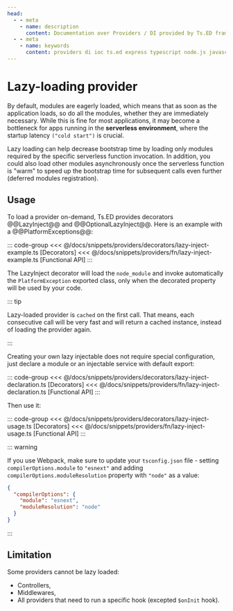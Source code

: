```yaml
---
head:
  - - meta
    - name: description
      content: Documentation over Providers / DI provided by Ts.ED framework. Use providers to build your backend services.
  - - meta
    - name: keywords
      content: providers di ioc ts.ed express typescript node.js javascript decorators jsonschema class models
---
```


# Lazy-loading provider

By default, modules are eagerly loaded, which means that as soon as the application loads, so do all the modules,
whether they are immediately necessary. While this is fine for most applications, it may become a bottleneck for
apps running in the **serverless environment**, where the startup latency `("cold start")` is crucial.

Lazy loading can help decrease bootstrap time by loading only modules required by the specific serverless function
invocation. In addition, you could also load other modules asynchronously once the serverless function is "warm" to
speed up the bootstrap time for subsequent calls even further (deferred modules registration).

## Usage

To load a provider on-demand, Ts.ED provides decorators @@LazyInject@@ and @@OptionalLazyInject@@. Here is an example
with a @@PlatformExceptions@@:

::: code-group
<<< @/docs/snippets/providers/decorators/lazy-inject-example.ts [Decorators]
<<< @/docs/snippets/providers/fn/lazy-inject-example.ts [Functional API]
:::

The LazyInject decorator will load the `node_module` and invoke automatically the `PlatformException` exported class,
only when the decorated property will be used by your code.

::: tip

Lazy-loaded provider is `cached` on the first call.
That means, each consecutive call will be very fast and will return a cached instance, instead of loading the provider again.

:::

Creating your own lazy injectable does not require special configuration, just declare a module or an injectable service with default export:

::: code-group
<<< @/docs/snippets/providers/decorators/lazy-inject-declaration.ts [Decorators]
<<< @/docs/snippets/providers/fn/lazy-inject-declaration.ts [Functional API]
:::

Then use it:

::: code-group
<<< @/docs/snippets/providers/decorators/lazy-inject-usage.ts [Decorators]
<<< @/docs/snippets/providers/fn/lazy-inject-usage.ts [Functional API]
:::

::: warning

If you use Webpack, make sure to update your `tsconfig.json` file - setting `compilerOptions.module` to `"esnext"` and adding `compilerOptions.moduleResolution` property with `"node"` as a value:

```json
{
  "compilerOptions": {
    "module": "esnext",
    "moduleResolution": "node"
  }
}
```

:::

## Limitation

Some providers cannot be lazy loaded:

- Controllers,
- Middlewares,
- All providers that need to run a specific hook (excepted `$onInit` hook).
